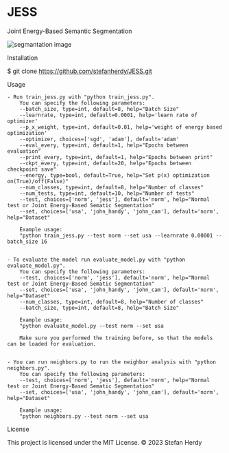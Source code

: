 # JESS
Joint Energy-Based Semantic Segmentation

![segmantation image](https://github.com/stefanherdy/JESS/blob/main/img/seg.png?raw=true)


Installation

$ git clone https://github.com/stefanherdy/JESS.git

Usage

    - Run train_jess.py with "python train_jess.py".
        You can specify the following parameters:
        --batch_size, type=int, default=8, help="Batch Size"
        --learnrate, type=int, default=0.0001, help='learn rate of optimizer'
        --p_x_weight, type=int, default=0.01, help='weight of energy based optimization'
        --optimizer, choices=['sgd', 'adam'], default='adam'
        --eval_every, type=int, default=1, help="Epochs between evaluation"
        --print_every, type=int, default=1, help="Epochs between print"
        --ckpt_every, type=int, default=20, help="Epochs between checkpoint save"
        --energy, type=bool, default=True, help="Set p(x) optimization on(True)/off(False)"
        --num_classes, type=int, default=8, help="Number of classes"
        --num_tests, type=int, default=10, help="Number of tests"
        --test, choices=['norm', 'jess'], default='norm', help="Normal test or Joint Energy-Based Sematic Segmentation"
        --set, choices=['usa', 'john_handy', 'john_cam'], default='norm', help="Dataset"

        Example usage:
        "python train_jess.py --test norm --set usa --learnrate 0.00001 --batch_size 16

        
    - To evaluate the model run evaluate_model.py with "python evaluate_model.py".
        You can specify the following parameters:
        --test, choices=['norm', 'jess'], default='norm', help="Normal test or Joint Energy-Based Sematic Segmentation"
        --set, choices=['usa', 'john_handy', 'john_cam'], default='norm', help="Dataset"
        --num_classes, type=int, default=8, help="Number of classes"
        --batch_size, type=int, default=8, help="Batch Size"

        Example usage:
        "python evaluate_model.py --test norm --set usa 

        Make sure you performed the training before, so that the models can be loaded for evaluation.

        
    - You can run neighbors.py to run the neighbor analysis with "python neighbors.py".
        You can specify the following parameters:
        --test, choices=['norm', 'jess'], default='norm', help="Normal test or Joint Energy-Based Sematic Segmentation"
        --set, choices=['usa', 'john_handy', 'john_cam'], default='norm', help="Dataset"

        Example usage:
        "python neighbors.py --test norm --set usa 

License

This project is licensed under the MIT License. ©️ 2023 Stefan Herdy
